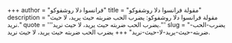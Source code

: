 +++
author = "فرانسوا دلا روشفوكو"
title = "مقولة فرانسوا دلا روشفوكو"
description = "مقولة فرانسوا دلا روشفوكو: يضرب الحب ضربته حيث يريد، لا حيث نريد."
quote = '''يضرب الحب ضربته حيث يريد، لا حيث نريد.'''
slug = "يضرب-الحب-ضربته-حيث-يريد-لا-حيث-نريد"
+++
يضرب الحب ضربته حيث يريد، لا حيث نريد.
